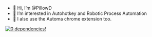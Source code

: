 - 👋 Hi, I’m @PillowD
- 👀 I’m interested in Autohotkey and Robotic Process Automation
- 🌱 I also use the Automa chrome extension too.
<!---
PillowD/PillowD is a ✨ special ✨ repository because its `README.md` (this file) appears on your GitHub profile.
You can click the Preview link to take a look at your changes.
--->
[![0 dependencies!](https://0dependencies.dev/0dependencies.svg)](https://0dependencies.dev)
